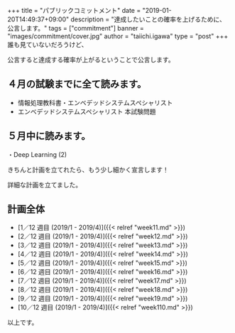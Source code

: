 +++
title = "パブリックコミットメント"
date = "2019-01-20T14:49:37+09:00"
description = "達成したいことの確率を上げるために、公言します。"
tags = ["commitment"]
banner = "images/commitment/cover.jpg"
author = "taiichi.igawa"
type = "post"
+++
誰も見ていないだろうけど、

公言すると達成する確率が上がるということで公言します。
<!--more-->
## ４月の試験までに全て読みます。

* 情報処理教科書・エンベデッドシステムスペシャリスト 
* エンベデッドシステムスペシャリスト 本試験問題

## ５月中に読みます。
・Deep Learning (2) 

きちんと計画を立てれたら、もう少し細かく宣言します！

詳細な計画を立てました。 

## 計画全体
* [1／12 週目 (2019/1 - 2019/4)]({{< relref "week11.md" >}})
* [2／12 週目 (2019/1 - 2019/4)]({{< relref "week12.md" >}})
* [3／12 週目 (2019/1 - 2019/4)]({{< relref "week13.md" >}})
* [4／12 週目 (2019/1 - 2019/4)]({{< relref "week14.md" >}})
* [5／12 週目 (2019/1 - 2019/4)]({{< relref "week15.md" >}})
* [6／12 週目 (2019/1 - 2019/4)]({{< relref "week16.md" >}})
* [7／12 週目 (2019/1 - 2019/4)]({{< relref "week17.md" >}})
* [8／12 週目 (2019/1 - 2019/4)]({{< relref "week18.md" >}})
* [9／12 週目 (2019/1 - 2019/4)]({{< relref "week19.md" >}})
* [10／12 週目 (2019/1 - 2019/4)]({{< relref "week110.md" >}})

以上です。
